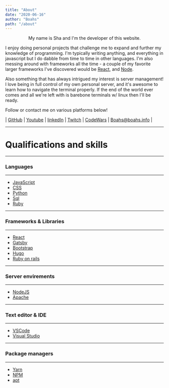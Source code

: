 ```yaml
---
title: "About"
date: "2020-06-16"
author: "Boahs"
path: "/about"
---
```


<center>My name is Sha and I'm the developer of this website.</center>

I enjoy doing personal projects that challenge me to expand and further my knowledge of programming. I'm typically writing anything, and everything in javascript but I do dabble from time to time in other languages. I'm also messing around with frameworks all the time - a couple of my favorite larger frameworks I've discovered would be [React](https://reactjs.org/), and [Node](https://nodejs.org/en/).

Also something that has always intrigued my interest is server management! I love being in full control of my own personal server, and it's awesome to learn how to navigate the terminal properly. If the end of the world ever comes and all we're left with is barebone terminals w/ linux then I'll be ready.

Follow or contact me on various platforms below!

| [GitHub](https://github.com/boahs) | [Youtube](https://www.youtube.com/user/BoahsLoL) | [linkedIn](https://www.linkedin.com/in/sha-adkins/) | [Twitch](https://www.twitch.tv/boahs) | [CodeWars](https://www.codewars.com/users/boahs) | <a href="mailto:boahs@boahs.info">Boahs@boahs.info</a> |

---

# Qualifications and skills

---

### Languages

---

- [JavaScript](https://www.javascript.com/)
- [CSS](https://www.w3schools.com/css/)
- [Python](https://www.python.org/)
- [Sql](https://www.w3schools.com/sql/sql_intro.asp)
- [Ruby](https://www.ruby-lang.org/en/)

---

### Frameworks & Libraries

---

- [React](https://reactjs.org/)
- [Gatsby](https://www.gatsbyjs.org/)
- [Bootstrap](https://getbootstrap.com/)
- [Hugo](https://gohugo.io/)
- [Ruby on rails](https://rubyonrails.org/)

---

### Server envirements

---

- [NodeJS](https://nodejs.org/en/)
- [Apache](https://httpd.apache.org/)

---

### Text editor & IDE

---

- [VSCode](https://code.visualstudio.com/)
- [Visual Studio](https://visualstudio.microsoft.com/)

---

### Package managers

---

- [Yarn](https://classic.yarnpkg.com/en/)
- [NPM](https://www.npmjs.com/)
- [apt](https://wiki.debian.org/Apt)
